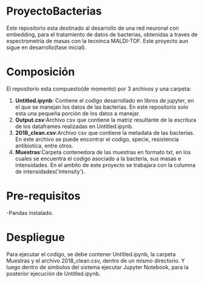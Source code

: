 # ProyectoBacterias
Este repositorio esta destinado al desarrollo de una red neuronal con embedding, para el tratamiento de datos de bacterias, obtenidas a traves de espectrometría de masas con la tecninca MALDI-TOF. Este proyecto aun sigue en desarrollo(fase inicial).

<h1>Composición</h1>

El repositorio esta compuesto(de momento) por 3 archivos y una carpeta:
1. **Untitled.ipynb**: Contiene el codigo desarrollado en libros de jupyter, en el que se manejan los datos de las bacterias. En este repositorio solo esta una pequeña porción de los datos a manejar.
2. **Output.csv**:Archivo csv que contiene la matriz resultante de la escritura de los dataframes realizadas en Untitled.ipynb.
3. **2018_clean.csv**:Archivo csv que contiene la metadata de las bacterias. En este archivo se puede encontrar el codigo, specie, resistencia antibiotica, entre otros.
4. **Muestras**:Carpeta contenedora de las muestras en formato txt, en los cuales se encuentra el codigo asociado a la bacteria, sus masas e intensidades. En el ambito de este proyecto se trabajara con la columna de intensidades('intensity').

<h1>Pre-requisitos</h1>
-Pandas instalado.

<h1>Despliegue</h1>
Para ejecutar el codigo, se debe contener Untitled.ipynb, la carpeta Muestras y el archivo 2018_clean.csv, dentro de un mismo directorio. Y luego dentro de simbolos del sistema ejecutar Jupyter Notebook, para la posterior ejecución de Untitled.ipynb.

